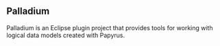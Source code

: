 Palladium
---------

Palladium is an Eclipse plugin project that provides tools for working with logical data models created with Papyrus.
